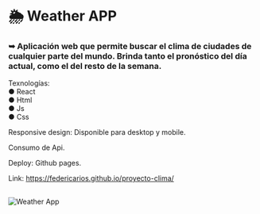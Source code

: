 # 🌦️ Weather APP 
### ➥ Aplicación web que permite buscar el clima de ciudades de cualquier parte del mundo. Brinda tanto el pronóstico del día actual, como el del resto de la semana.

Texnologías: <br/>
● React <br/>
● Html <br/>
● Js <br/>
● Css

Responsive design: Disponible para desktop y mobile.

Consumo de Api.

Deploy: Github pages.

Link: https://federicarios.github.io/proyecto-clima/
## 

![Weather App](https://github.com/FedericaRios/proyecto-clima/assets/98617759/d82981fc-d54e-47f5-89f9-8b683c25918f)
